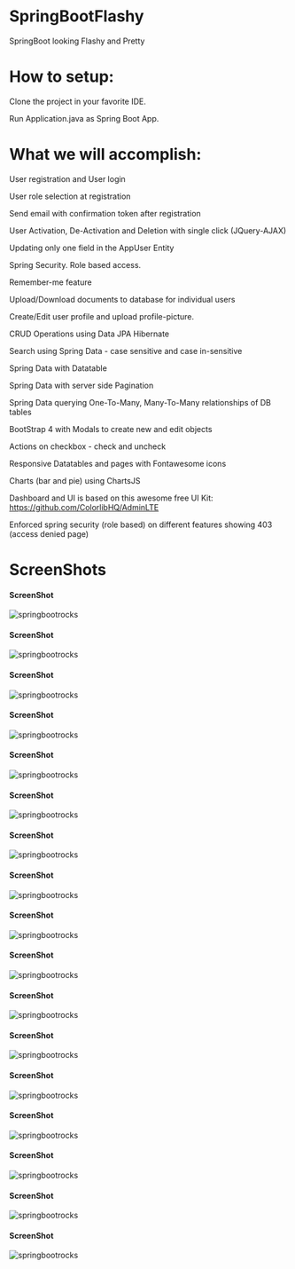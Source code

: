 # SpringBootFlashy

SpringBoot looking Flashy and Pretty

# How to setup:
Clone the project in your favorite IDE.

Run Application.java as Spring Boot App.

# What we will accomplish:

User registration and User login

User role selection at registration

Send email with confirmation token after registration

User Activation, De-Activation and Deletion with single click (JQuery-AJAX) 

Updating only one field in the AppUser Entity

Spring Security. Role based access.

Remember-me feature

Upload/Download documents to database for individual users

Create/Edit user profile and upload profile-picture.

CRUD Operations using Data JPA Hibernate

Search using Spring Data - case sensitive and case in-sensitive

Spring Data with Datatable

Spring Data with server side Pagination

Spring Data querying One-To-Many, Many-To-Many relationships of DB tables

BootStrap 4 with Modals to create new and edit objects

Actions on checkbox - check and uncheck

Responsive Datatables and pages with Fontawesome icons

Charts (bar and pie) using ChartsJS

Dashboard and UI is based on this awesome free UI Kit: https://github.com/ColorlibHQ/AdminLTE

Enforced spring security (role based) on different features showing 403 (access denied page)



# ScreenShots

<h4> ScreenShot </h4>

![springbootrocks](https://github.com/ajkr195/SpringBootFlashy/blob/master/screenshots/1.png)


<h4> ScreenShot </h4>

![springbootrocks](https://github.com/ajkr195/SpringBootFlashy/blob/master/screenshots/2.png)


<h4> ScreenShot </h4>

![springbootrocks](https://github.com/ajkr195/SpringBootFlashy/blob/master/screenshots/3.png)

<h4> ScreenShot </h4>

![springbootrocks](https://github.com/ajkr195/SpringBootFlashy/blob/master/screenshots/4.png)

<h4> ScreenShot </h4>

![springbootrocks](https://github.com/ajkr195/SpringBootFlashy/blob/master/screenshots/5.png)

<h4> ScreenShot </h4>

![springbootrocks](https://github.com/ajkr195/SpringBootFlashy/blob/master/screenshots/6.png)

<h4> ScreenShot </h4>

![springbootrocks](https://github.com/ajkr195/SpringBootFlashy/blob/master/screenshots/7.png)

<h4> ScreenShot </h4>

![springbootrocks](https://github.com/ajkr195/SpringBootFlashy/blob/master/screenshots/8.png)

<h4> ScreenShot </h4>

![springbootrocks](https://github.com/ajkr195/SpringBootFlashy/blob/master/screenshots/9.png)

<h4> ScreenShot </h4>

![springbootrocks](https://github.com/ajkr195/SpringBootFlashy/blob/master/screenshots/10.png)

<h4> ScreenShot </h4>

![springbootrocks](https://github.com/ajkr195/SpringBootFlashy/blob/master/screenshots/11.png)

<h4> ScreenShot </h4>

![springbootrocks](https://github.com/ajkr195/SpringBootFlashy/blob/master/screenshots/12.png)

<h4> ScreenShot </h4>

![springbootrocks](https://github.com/ajkr195/SpringBootFlashy/blob/master/screenshots/13.png)

<h4> ScreenShot </h4>

![springbootrocks](https://github.com/ajkr195/SpringBootFlashy/blob/master/screenshots/14.png)

<h4> ScreenShot </h4>

![springbootrocks](https://github.com/ajkr195/SpringBootFlashy/blob/master/screenshots/15.png)

<h4> ScreenShot </h4>

![springbootrocks](https://github.com/ajkr195/SpringBootFlashy/blob/master/screenshots/16.png)

<h4> ScreenShot </h4>

![springbootrocks](https://github.com/ajkr195/SpringBootFlashy/blob/master/screenshots/17.png)